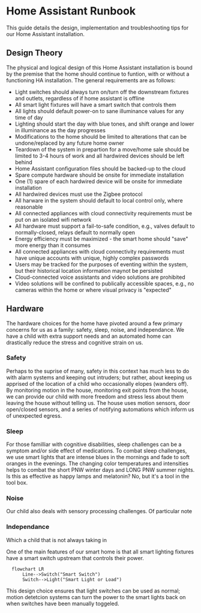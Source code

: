 # Home Assistant Runbook

This guide details the design, implementation and troubleshooting tips for our Home Assistant installation.

## Design Theory

The physical and logical design of this Home Assistant installation is bound by the premise that the home should continue to funtion, with or without a functioning HA installation. The general requirements are as follows: 

* Light switches should always turn on/turn off the downstream fixtures and outlets, regardless of if home assistant is offline
* All smart light fixtures will have a smart switch that controls them
* All lights should default power-on to sane illuminance values for any time of day
* Lighting should start the day with blue tones, and shift orange and lower in illuminance as the day progresses
* Modifications to the home should be limited to alterations that can be undone/replaced by any future home owner
* Teardown of the system in prepartion for a move/home sale should be limited to 3-4 hours of work and all hardwired devices should be left behind
* Home Assistant configuration files should be backed-up to the cloud
* Spare compute hardware should be onsite for immediate installation
* One (1) spare of each hardwired device will be onsite for immediate installation
* All hardwired devices must use the Zigbee protocol
* All harware in the system should default to local control only, where reasonable
* All connected appliances with cloud connectivity requirements must be put on an isolated wifi network
* All hardware must support a fail-to-safe condition, e.g., valves default to normally-closed, relays default to normally open
* Energy efficiency must be maximized - the smart home should "save" more energy than it consumes
* All connected appliances with cloud connectivity requirements must have unique accounts with unique, highly complex passwords
* Users may be tracked for the purposes of eventing within the system, but their historical location information maynot be persisted
* Cloud-connected voice assistants and video solutions are prohibited
* Video solutions will be confined to publically accessible spaces, e.g., no cameras within the home or where visual privacy is "expected"

## Hardware 

The hardware choices for the home have pivoted around a few primary concerns for us as a family: safety, sleep, noise, and independance. We have a child with extra support needs and an automated home can drastically reduce the stress and cognitive strain on us. 

### Safety

Perhaps to the suprise of many, safety in this context has much less to do with alarm systems and keeping out intruders; but rather, about keeping us apprised of the location of a child who occasionally elopes (wanders off). By monitoring motion in the house, monitoring exit points from the house, we can provide our child with more freedom and stress less about them leaving the house without telling us. The house uses motion sensors, door open/closed sensors, and a series of notifying automations which inform us of unexpected egress.   

### Sleep

For those familliar with cognitive disabilities, sleep challenges can be a symptom and/or side effect of medications. To combat sleep challenges, we use smart lights that are intense blues in the mornings and fade to soft oranges in the evenings. The changing color temperatures and intensities helps to combat the short PNW winter days and LONG PNW summer nights. Is this as effective as happy lamps and melatonin? No, but it's a tool in the tool box.

### Noise

Our child also deals with sensory processing challenges. Of particular note 

### Independance

Which a child that is not always taking in

One of the main features of our smart home is that all smart lighting fixtures have a smart switch upstream that controls their power. 

```mermaid
  flowchart LR
      Line-->Switch("Smart Switch")
      Switch-->Light("Smart Light or Load")
```

This design choice ensures that light switches can be used as normal; motion detetcion systems can turn the power to the smart lights back on when switches have been manually toggeled. 
